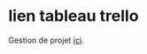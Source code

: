 # lien tableau trello
Gestion de projet [ici](https://trello.com/invite/b/edazhJT7/ATTI9c16e30d75159d7ecb7fc64597d13a3e9F0AE332/ma-calculatrice).

